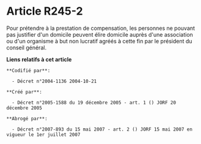 # Article R245-2

Pour prétendre à la prestation de compensation, les personnes ne pouvant pas justifier d'un domicile peuvent élire domicile
auprès d'une association ou d'un organisme à but non lucratif agréés à cette fin par le président du conseil général.

**Liens relatifs à cet article**

	**Codifié par**:

	  - Décret n°2004-1136 2004-10-21

	**Créé par**:

	  - Décret n°2005-1588 du 19 décembre 2005 - art. 1 () JORF 20 décembre 2005

	**Abrogé par**:

	  - Décret n°2007-893 du 15 mai 2007 - art. 2 () JORF 15 mai 2007 en vigueur le 1er juillet 2007
